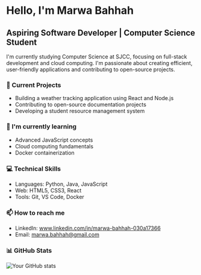 # Hello, I'm Marwa Bahhah
## Aspiring Software Developer | Computer Science Student

I'm currently studying Computer Science at SJCC, 
focusing on full-stack development and cloud computing. 
I'm passionate about creating efficient, user-friendly 
applications and contributing to open-source projects.

### 🔭 Current Projects
- Building a weather tracking application using React and Node.js
- Contributing to open-source documentation projects
- Developing a student resource management system

### 🌱 I'm currently learning
- Advanced JavaScript concepts
- Cloud computing fundamentals
- Docker containerization

### 💻 Technical Skills
- Languages: Python, Java, JavaScript
- Web: HTML5, CSS3, React
- Tools: Git, VS Code, Docker

### 📫 How to reach me
- LinkedIn: www.linkedin.com/in/marwa-bahhah-030a17366
- Email: marwa.bahhah@gmail.com

### 📊 GitHub Stats
![Your GitHub stats](https://github-readme-stats.vercel.app/api?username=yourusername)

